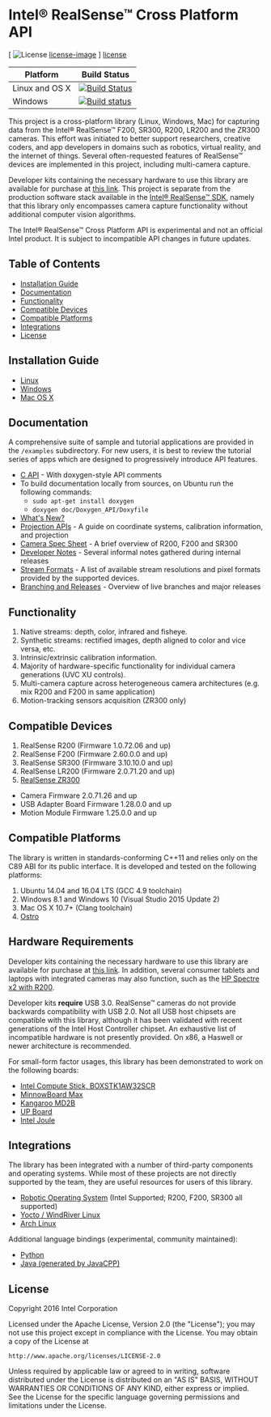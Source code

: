 # Intel® RealSense™ Cross Platform API

[ ![License] [license-image] ] [license]

[release-image]: http://img.shields.io/badge/release-1.9.7-blue.svg?style=flat
[releases]: https://github.com/IntelRealSense/librealsense/releases

[license-image]: http://img.shields.io/badge/license-Apache--2-blue.svg?style=flat
[license]: LICENSE

Platform | Build Status |
-------- | ------------ |
Linux and OS X | [![Build Status](https://travis-ci.org/IntelRealSense/librealsense.svg?branch=master)](https://travis-ci.org/IntelRealSense/librealsense) |
Windows | [![Build status](https://ci.appveyor.com/api/projects/status/y9f8qcebnb9v41y4?svg=true)](https://ci.appveyor.com/project/ddiakopoulos/librealsense) |

This project is a cross-platform library (Linux, Windows, Mac) for capturing data from the Intel® RealSense™ F200, SR300, R200, LR200 and the ZR300 cameras. This effort was initiated to better support researchers, creative coders, and app developers in domains such as robotics, virtual reality, and the internet of things. Several often-requested features of RealSense™ devices are implemented in this project, including multi-camera capture.

Developer kits containing the necessary hardware to use this library are available for purchase at [this link](http://click.intel.com/realsense.html). This project is separate from the production software stack available in the [Intel® RealSense™ SDK](https://software.intel.com/en-us/intel-realsense-sdk), namely that this library only encompasses camera capture functionality without additional computer vision algorithms.

The Intel® RealSense™ Cross Platform API is experimental and not an official Intel product. It is subject to incompatible API changes in future updates.

## Table of Contents
* [Installation Guide](#installation-guide)
* [Documentation](#documentation)
* [Functionality](#functionality)
* [Compatible Devices](#compatible-devices)
* [Compatible Platforms](#compatible-platforms)
* [Integrations](#integrations)
* [License](#license)

## Installation Guide

  * [Linux](./doc/installation.md)
  * [Windows](./doc/installation_windows.md)
  * [Mac OS X](./doc/installation_osx.md)

## Documentation

A comprehensive suite of sample and tutorial applications are provided in the `/examples` subdirectory. For new users, it is best to review the tutorial series of apps which are designed to progressively introduce API features.

  * [C API](./include/librealsense/rs.h) - With doxygen-style API comments
  * To build documentation locally from sources, on Ubuntu run the following commands:
    * `sudo apt-get install doxygen`
	* `doxygen doc/Doxygen_API/Doxyfile`
  * [What's New?](./doc/whats_new.md)
  * [Projection APIs](./doc/projection.md) - A guide on coordinate systems, calibration information, and projection
  * [Camera Spec Sheet](./doc/camera_specs.md) - A brief overview of R200, F200 and SR300
  * [Developer Notes](./doc/dev_log.md) - Several informal notes gathered during internal releases
  * [Stream Formats](./doc/supported_video_formats.pdf) - A list of available stream resolutions and pixel formats provided by the supported devices.
  * [Branching and Releases](./doc/branching.md) - Overview of live branches and major releases

## Functionality

1. Native streams: depth, color, infrared and fisheye.
2. Synthetic streams: rectified images, depth aligned to color and vice versa, etc.
3. Intrinsic/extrinsic calibration information.
4. Majority of hardware-specific functionality for individual camera generations (UVC XU controls).
5. Multi-camera capture across heterogeneous camera architectures (e.g. mix R200 and F200 in same application)
6. Motion-tracking sensors acquisition (ZR300 only)

## Compatible Devices

1. RealSense R200 (Firmware 1.0.72.06 and up)
2. RealSense F200 (Firmware 2.60.0.0 and up)
3. RealSense SR300 (Firmware 3.10.10.0 and up)
4. RealSense LR200 (Firmware 2.0.71.20 and up)
5. [RealSense ZR300](https://newsroom.intel.com/chip-shots/intel-announces-tools-realsense-technology-development/)
  * Camera Firmware 2.0.71.26 and up
  * USB Adapter Board Firmware 1.28.0.0 and up
  * Motion Module Firmware 1.25.0.0 and up

## Compatible Platforms

The library is written in standards-conforming C++11 and relies only on the C89 ABI for its public interface. It is developed and tested on the following platforms:

1. Ubuntu 14.04 and 16.04 LTS (GCC 4.9 toolchain)
2. Windows 8.1 and Windows 10 (Visual Studio 2015 Update 2)
3. Mac OS X 10.7+ (Clang toolchain)
4. [Ostro](https://ostroproject.org/)

## Hardware Requirements
Developer kits containing the necessary hardware to use this library are available for purchase at [this link](http://click.intel.com/realsense.html). In addition, several consumer tablets and laptops with integrated cameras may also function, such as the [HP Spectre x2 with R200](http://store.hp.com/us/en/ContentView?storeId=10151&langId=-1&catalogId=10051&eSpotName=new-detachable).

Developer kits **require** USB 3.0. RealSense™ cameras do not provide backwards compatibility with USB 2.0. Not all USB host chipsets are compatible with this library, although it has been validated with recent generations of the Intel Host Controller chipset. An exhaustive list of incompatible hardware is not presently provided. On x86, a Haswell or newer architecture is recommended.

For small-form factor usages, this library has been demonstrated to work on the following boards:
  * [Intel Compute Stick, BOXSTK1AW32SCR](http://www.amazon.com/Intel-Compute-BOXSTK1AW32SCR-Windows-32-bit/dp/B01ASB0DJ8)
  * [MinnowBoard Max](http://minnowboard.org)
  * [Kangaroo MD2B](http://www.amazon.com/Kangaroo-MD2B-Mobile-Desktop-Computer/dp/B017J20D8U)
  * [UP Board](http://www.up-board.org/kickstarter/up-intel-realsense-technology/)
  * [Intel Joule](https://newsroom.intel.com/chip-shots/make-amazing-things-happen-iot-entrepreneurship-intel-joule/)

## Integrations

The library has been integrated with a number of third-party components and operating systems. While most of these projects are not directly supported by the team, they are useful resources for users of this library.

  * [Robotic Operating System](https://github.com/intel-ros/realsense) (Intel Supported; R200, F200, SR300 all supported)
  * [Yocto / WindRiver Linux](https://github.com/IntelRealSense/meta-intel-librealsense)
  * [Arch Linux](https://aur.archlinux.org/packages/librealsense/)

Additional language bindings (experimental, community maintained):
  * [Python](https://github.com/toinsson/pyrealsense)
  * [Java (generated by JavaCPP)](https://github.com/poqudrof/javacpp-presets/tree/realsense-pull)

## License

Copyright 2016 Intel Corporation

Licensed under the Apache License, Version 2.0 (the "License");
you may not use this project except in compliance with the License.
You may obtain a copy of the License at

    http://www.apache.org/licenses/LICENSE-2.0

Unless required by applicable law or agreed to in writing, software
distributed under the License is distributed on an "AS IS" BASIS,
WITHOUT WARRANTIES OR CONDITIONS OF ANY KIND, either express or implied.
See the License for the specific language governing permissions and
limitations under the License.

